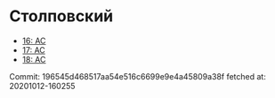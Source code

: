# Столповский
- [16: AC](16.md)
- [17: AC](17.md)
- [18: AC](18.md)

Commit: 196545d468517aa54e516c6699e9e4a45809a38f
 fetched at: 20201012-160255

